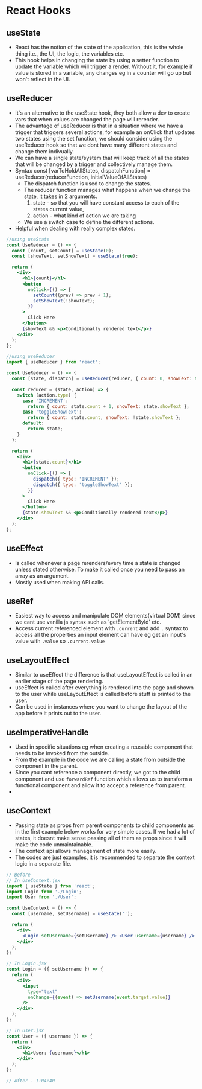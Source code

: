 # React Hooks

## useState

- React has the notion of the state of the application, this is the whole thing i.e., the UI, the logic, the variables etc.
- This hook helps in changing the state by using a setter function to update the variable which will trigger a render. Without it, for example if value is stored in a variable, any changes eg in a counter will go up but won't reflect in the UI.

## useReducer

- It's an alternative to the useState hook, they both allow a dev to create vars that when values are changed the page will rerender.
- The advantage of useReducer is that in a situation where we have a trigger that triggers several actions, for example an onClick that updates two states using the set function, we should consider using the useReducer hook so that we dont have many different states and change them indivually.
- We can have a single state/system that will keep track of all the states that will be changed by a trigger and collectively manage them.
- Syntax const [varToHoldAllStates, dispatchFunction] = useReducer(reducerFunction, initialValueOfAllStates)
  - The dispatch function is used to change the states.
  - The reducer function manages what happens when we change the state, it takes in 2 arguments.
    1. state - so that you will have constant access to each of the states current value,
    2. action - what kind of action we are taking
  - We use a switch case to define the different actions.
- Helpful when dealing with really complex states.

```jsx
//using useState
const UseReducer = () => {
  const [count, setCount] = useState(0);
  const [showText, setShowText] = useState(true);

  return (
    <div>
      <h1>{count}</h1>
      <button
        onClick={() => {
          setCount((prev) => prev + 1);
          setShowText(!showText);
        }}
      >
        Click Here
      </button>
      {showText && <p>Conditionally rendered text</p>}
    </div>
  );
};

//using useReducer
import { useReducer } from 'react';

const UseReducer = () => {
  const [state, dispatch] = useReducer(reducer, { count: 0, showText: true });

  const reducer = (state, action) => {
    switch (action.type) {
      case 'INCREMENT':
        return { count: state.count + 1, showText: state.showText };
      case 'toggleShowText':
        return { count: state.count, showText: !state.showText };
      default:
        return state;
    }
  };

  return (
    <div>
      <h1>{state.count}</h1>
      <button
        onClick={() => {
          dispatch({ type: 'INCREMENT' });
          dispatch({ type: 'toggleShowText' });
        }}
      >
        Click Here
      </button>
      {state.showText && <p>Conditionally rendered text</p>}
    </div>
  );
};
```

## useEffect

- Is called whenever a page rerenders/every time a state is changed unless stated otherwise. To make it called once you need to pass an array as an argument.
- Mostly used when making API calls.

## useRef

- Easiest way to access and manipulate DOM elements(virtual DOM) since we cant use vanilla js syntax such as 'getElementById' etc.
- Access current referenced element with `.current` and add `.` syntax to access all the properties an input element can have eg get an input's value with `.value` so `.current.value`

## useLayoutEffect

- Similar to useEffect the difference is that useLayoutEffect is called in an earlier stage of the page rendering.
- useEffect is called after everything is rendered into the page and shown to the user while useLayoutEffect is called before stuff is printed to the user.
- Can be used in instances where you want to change the layout of the app before it prints out to the user.

## useImperativeHandle

- Used in specific situations eg when creating a reusable component that needs to be invoked from the outside.
- From the example in the code we are calling a state from outside the component in the parent.
- Since you cant reference a component directly, we got to the child component and use `forwardRef` function which allows us to transform a functional component and allow it to accept a reference from parent.
-

## useContext

- Passing state as props from parent components to child components as in the first example below works for very simple cases. If we had a lot of states, it doesnt make sense passing all of them as props since it will make the code unmaintainable.
- The context api allows management of state more easily.
- The codes are just examples, it is recommended to separate the context logic in a separate file.

```jsx
// Before
// In UseContext.jsx
import { useState } from 'react';
import Login from './Login';
import User from './User';

const UseContext = () => {
  const [username, setUsername] = useState('');

  return (
    <div>
      <Login setUsername={setUsername} /> <User username={username} />
    </div>
  );
};

// In Login.jsx
const Login = ({ setUsername }) => {
  return (
    <div>
      <input
        type="text"
        onChange={(event) => setUsername(event.target.value)}
      />
    </div>
  );
};

// In User.jsx
const User = ({ username }) => {
  return (
    <div>
      <h1>User: {username}</h1>
    </div>
  );
};

// After - 1:04:40
```
